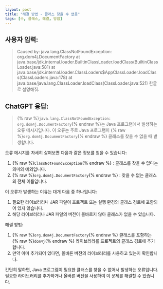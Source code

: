 ```yaml
---
layout: post
title: "해결 방법 - 클래스 찾을 수 없음"
tags: [수, 클래스, 해결, 방법]
---
```


## 사용자 입력:
> Caused by: java.lang.ClassNotFoundException: org.dom4j.DocumentFactory
        at java.base/jdk.internal.loader.BuiltinClassLoader.loadClass(BuiltinClassLoader.java:581)
        at java.base/jdk.internal.loader.ClassLoaders$AppClassLoader.loadClass(ClassLoaders.java:178)
        at java.base/java.lang.ClassLoader.loadClass(ClassLoader.java:521)
한글로 설명해줘.

## ChatGPT 응답:
> {% raw %}`java.lang.ClassNotFoundException: org.dom4j.DocumentFactory`{% endraw %}는 Java 프로그램에서 발생하는 오류 메시지입니다. 이 오류는 주로 Java 프로그램이 {% raw %}`org.dom4j.DocumentFactory`{% endraw %} 클래스를 찾을 수 없을 때 발생합니다.

오류 메시지를 자세히 살펴보면 다음과 같은 정보를 얻을 수 있습니다:

1. {% raw %}`ClassNotFoundException`{% endraw %} : 클래스를 찾을 수 없다는 의미의 예외입니다.
2. {% raw %}`org.dom4j.DocumentFactory`{% endraw %} : 찾을 수 없는 클래스의 전체 이름입니다.

이 오류가 발생하는 이유는 대개 다음 중 하나입니다:

1. 필요한 라이브러리나 JAR 파일이 프로젝트 또는 실행 환경의 클래스 경로에 포함되어 있지 않습니다. 
2. 해당 라이브러리나 JAR 파일의 버전이 올바르지 않아 클래스가 없을 수 있습니다.

해결 방법:

1. {% raw %}`org.dom4j.DocumentFactory`{% endraw %} 클래스를 포함하는 {% raw %}`dom4j`{% endraw %} 라이브러리를 프로젝트의 클래스 경로에 추가합니다.
2. 만약 이미 추가되어 있다면, 올바른 버전의 라이브러리를 사용하고 있는지 확인합니다.

간단히 말하면, Java 프로그램이 필요한 클래스를 찾을 수 없어서 발생하는 오류입니다. 필요한 라이브러리를 추가하거나 올바른 버전을 사용하여 이 문제를 해결할 수 있습니다.


